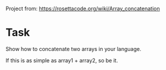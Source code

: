 Project from: https://rosettacode.org/wiki/Array_concatenation
# Task
Show how to concatenate two arrays in your language.


If this is as simple as array1 + array2, so be it.
